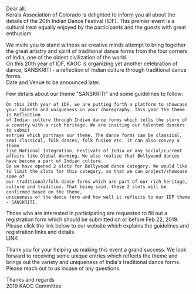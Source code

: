 Dear all,	
         Kerala Association of Colorado is delighted to inform you all about the details of the 20th Indian Dance Festival (IDF). This premier event is a cultural treat equally enjoyed by the participants and the guests with great enthusiam.	
	
We invite you to stand witness as creative minds attempt to bring together the great artistry and spirit of traditional dance forms from the four corners of India, one of the oldest civilization of the world.	
On this 20th year of IDF, KAOC is organizing yet another celebration of dance, SANSKRITI - a reflection of Indian culture through traditional dance forms.	
	Date and Venue to be announced later.
	
Few details about our theme "SANSKRITI" and some guidelines to follow:	
	
	On this 20th year of IDF, we are putting forth a platform to showcase your talents and uniqueness in your choregraphy. This year the theme is Reflection
	of Indian culture through Indian dance forms which tells the story of a country with a rich heritage. We are inviting our talented dancers to submit 
	entries which portrays our theme. The dance forms can be classical, semi classical, folk dances, folk fusion etc. It can also convey a theme
	like National Integration, Festivals of India or any social/current affairs like Global Warming. We also realize that Bollywood dances have become a part of Indian culture.
	So we have opened 2 slots for Bollywood dance category. We would like to limit the slots for this category, so that we can project/showcase some of
	our traditional/folk dance forms which are part of our rich heritage, culture and tradition. That being said, these 2 slots will be confirmed based on the theme, 
	uniqueness of the dance form and how well it reflects to our IDF theme - SANSKRITI.
	
Those who are interested in participating are requested to fill out a registration form which should be submitted on or before Feb 22, 2019.	
Please click the link below to our website which explains the guidelines and registration links and details.	
	LINK
	
Thank you for your helping us making this event a grand success. We look forward to receiving some unique entries which reflects the theme and brings out the variety and uniqueness of India's traditional dance forms.	
Please reach out to us incase of any questions.	
	
Thanks and regards	
2019 KAOC Committee	
